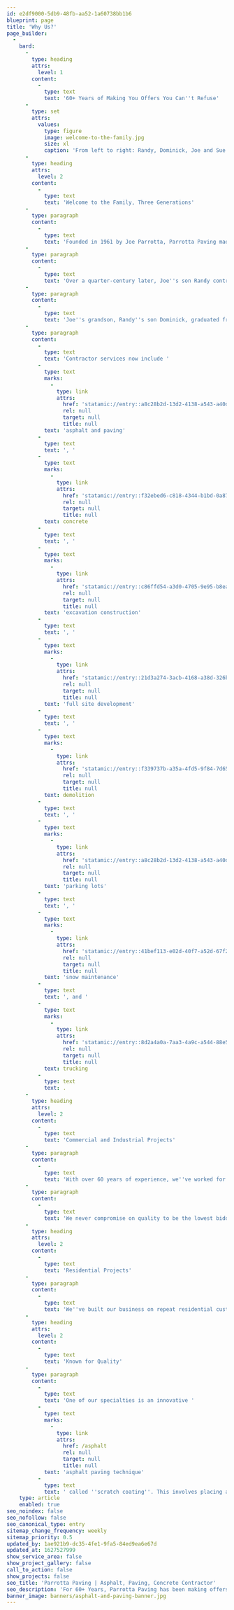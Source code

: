 ```yaml
---
id: e2df9000-5db9-48fb-aa52-1a60738bb1b6
blueprint: page
title: 'Why Us?'
page_builder:
  -
    bard:
      -
        type: heading
        attrs:
          level: 1
        content:
          -
            type: text
            text: '60+ Years of Making You Offers You Can''t Refuse'
      -
        type: set
        attrs:
          values:
            type: figure
            image: welcome-to-the-family.jpg
            size: xl
            caption: 'From left to right: Randy, Dominick, Joe and Sue'
      -
        type: heading
        attrs:
          level: 2
        content:
          -
            type: text
            text: 'Welcome to the Family, Three Generations'
      -
        type: paragraph
        content:
          -
            type: text
            text: 'Founded in 1961 by Joe Parrotta, Parrotta Paving made its name by providing quality residential paving to the tri-state area. Starting from humble beginnings, Sue Parrotta, Joe''s wife, ran payroll from the house. '
      -
        type: paragraph
        content:
          -
            type: text
            text: 'Over a quarter-century later, Joe''s son Randy contracted with Westover''s Shop n'' Save and that was the beginning of the company''s growth from 7 to 50 employees and expanded services from not only residential customers but commercial and industrial clients, also.'
      -
        type: paragraph
        content:
          -
            type: text
            text: 'Joe''s grandson, Randy''s son Dominick, graduated from WVU with a civil engineering degree and is now the third generation of Parrotta men in the family business committed to taking Parrotta Paving to the next level.'
      -
        type: paragraph
        content:
          -
            type: text
            text: 'Contractor services now include '
          -
            type: text
            marks:
              -
                type: link
                attrs:
                  href: 'statamic://entry::a8c28b2d-13d2-4138-a543-a40d10606385'
                  rel: null
                  target: null
                  title: null
            text: 'asphalt and paving'
          -
            type: text
            text: ', '
          -
            type: text
            marks:
              -
                type: link
                attrs:
                  href: 'statamic://entry::f32ebed6-c818-4344-b1bd-0a870817e5b1'
                  rel: null
                  target: null
                  title: null
            text: concrete
          -
            type: text
            text: ', '
          -
            type: text
            marks:
              -
                type: link
                attrs:
                  href: 'statamic://entry::c86ffd54-a3d0-4705-9e95-b8ea192693e1'
                  rel: null
                  target: null
                  title: null
            text: 'excavation construction'
          -
            type: text
            text: ', '
          -
            type: text
            marks:
              -
                type: link
                attrs:
                  href: 'statamic://entry::21d3a274-3acb-4168-a38d-326b416dd14a'
                  rel: null
                  target: null
                  title: null
            text: 'full site development'
          -
            type: text
            text: ', '
          -
            type: text
            marks:
              -
                type: link
                attrs:
                  href: 'statamic://entry::f339737b-a35a-4fd5-9f84-7d656c1e01da'
                  rel: null
                  target: null
                  title: null
            text: demolition
          -
            type: text
            text: ', '
          -
            type: text
            marks:
              -
                type: link
                attrs:
                  href: 'statamic://entry::a8c28b2d-13d2-4138-a543-a40d10606385'
                  rel: null
                  target: null
                  title: null
            text: 'parking lots'
          -
            type: text
            text: ', '
          -
            type: text
            marks:
              -
                type: link
                attrs:
                  href: 'statamic://entry::41bef113-e02d-40f7-a52d-67f20a63efce'
                  rel: null
                  target: null
                  title: null
            text: 'snow maintenance'
          -
            type: text
            text: ', and '
          -
            type: text
            marks:
              -
                type: link
                attrs:
                  href: 'statamic://entry::8d2a4a0a-7aa3-4a9c-a544-88e5a22b772d'
                  rel: null
                  target: null
                  title: null
            text: trucking
          -
            type: text
            text: .
      -
        type: heading
        attrs:
          level: 2
        content:
          -
            type: text
            text: 'Commercial and Industrial Projects'
      -
        type: paragraph
        content:
          -
            type: text
            text: 'With over 60 years of experience, we''ve worked for the smallest mom-and-pop business to the regions’ most recognized brands and properties. There''s no job too little or too small! '
      -
        type: paragraph
        content:
          -
            type: text
            text: 'We never compromise on quality to be the lowest bidder; instead, we provide the same quality and professionalism on each and every job, and our reputation proves it.'
      -
        type: heading
        attrs:
          level: 2
        content:
          -
            type: text
            text: 'Residential Projects'
      -
        type: paragraph
        content:
          -
            type: text
            text: 'We''ve built our business on repeat residential customers. You can trust that our team of paving experts do your job right the first time.'
      -
        type: heading
        attrs:
          level: 2
        content:
          -
            type: text
            text: 'Known for Quality'
      -
        type: paragraph
        content:
          -
            type: text
            text: 'One of our specialties is an innovative '
          -
            type: text
            marks:
              -
                type: link
                attrs:
                  href: /asphalt
                  rel: null
                  target: null
                  title: null
            text: 'asphalt paving technique'
          -
            type: text
            text: ' called ''scratch coating''. This involves placing a level coat prior to the overlay when we resurface a customers’ asphalt driveway. By running over an existing mat, and filling in the voids and dips, the new surface adheres better to the old one, which provides a longer life on your repave.'
    type: article
    enabled: true
seo_noindex: false
seo_nofollow: false
seo_canonical_type: entry
sitemap_change_frequency: weekly
sitemap_priority: 0.5
updated_by: 1ae921b9-dc35-4fe1-9fa5-84ed9ea6e67d
updated_at: 1627527999
show_service_area: false
show_project_gallery: false
call_to_action: false
show_projects: false
seo_title: 'Parrotta Paving | Asphalt, Paving, Concrete Contractor'
seo_description: 'For 60+ Years, Parrotta Paving has been making offers you can''t refuse. We''ve built our business on repeat residential, commercial, and industrial customers.'
banner_image: banners/asphalt-and-paving-banner.jpg
---
```


